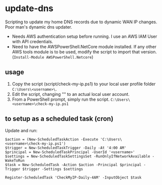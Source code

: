 # update-dns
Scripting to update my home DNS records due to dynamic WAN IP changes. Poor man's dynamic dns updater.

- Needs AWS authentication setup before running. I use an AWS IAM User with API credentials.
- Need to have the AWSPowerShell.NetCore module installed. If any other AWS tools module is to be used, modify the script to import that version.
(`Install-Module AWSPowerShell.Netcore`)

## usage
1. Copy the script (script/check-my-ip.ps1) to your local user profile folder `C:\Users\<username>\`.
1. Edit the script, changing "<username>" to an actual local user account.
1. From a PowerShell prompt, simply run the script.
`C:\Users\<username>\check-my-ip.ps1`

## to setup as a scheduled task (cron)
Update <username> and run:
```
$action = (New-ScheduledTaskAction -Execute 'C:\Users\<username>\check-my-ip.ps1')
$trigger = New-ScheduledTaskTrigger -Daily -At '4:00 AM'
$principal = New-ScheduledTaskPrincipal -UserId '<username>'
$settings = New-ScheduledTaskSettingsSet -RunOnlyIfNetworkAvailable -WakeToRun
$task = New-ScheduledTask -Action $action -Principal $principal -Trigger $trigger -Settings $settings

Register-ScheduledTask 'CheckMyIP-Daily-4AM' -InputObject $task
```